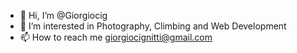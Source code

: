 - 👋 Hi, I’m @Giorgiocig
- 👀 I’m interested in Photography, Climbing and Web Development
- 📫 How to reach me giorgiocignitti@gmail.com

<!---
Giorgiocig/Giorgiocig is a ✨ special ✨ repository because its `README.md` (this file) appears on your GitHub profile.
You can click the Preview link to take a look at your changes.
--->

